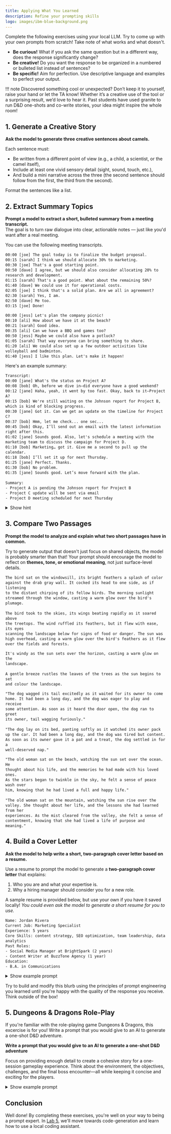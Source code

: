 ```yaml
---
title: Applying What You Learned
description: Refine your prompting skills
logo: images/ibm-blue-background.png
---
```


Complete the following exercises using your local LLM. Try to come up with your own prompts from scratch! Take note of what works and what doesn't.

- **Be curious!** What if you ask the same question but in a different way, does the response significantly change?
- **Be creative!** Do you want the response to be organized in a numbered or bulleted list instead of sentences?
- **Be specific!** Aim for perfection. Use descriptive language and examples to perfect your output.

!!! note
    Discovered something cool or unexpected? Don’t keep it to yourself, raise your hand or let the TA know!
    Whether it’s a creative use of the tool or a surprising result, we’d love to hear it.
    Past students have used granite to run D&D one-shots and co-write stories, your idea might inspire the whole room!

## 1. Generate a Creative Story

**Ask the model to generate three creative sentences about camels.**

Each sentence must:

- Be written from a different point of view (e.g., a child, a scientist, or the camel itself),
- Include at least one vivid sensory detail (sight, sound, touch, etc.),
- And build a mini narrative across the three (the second sentence should follow from the first, the third from the second).

Format the sentences like a list.

## 2. Extract Summary Topics

**Prompt a model to extract a short, bulleted summary from a meeting transcript.**  
The goal is to turn raw dialogue into clear, actionable notes — just like you'd want after a real meeting. 

You can use the following meeting transcripts.

```
00:00 [joe] The goal today is to finalize the budget proposal.
00:15 [sarah] I think we should allocate 30% to marketing.
00:30 [joe] That's a good starting point.
00:50 [dave] I agree, but we should also consider allocating 20% to research and development.
01:15 [sarah] That's a good point. What about the remaining 50%?
01:40 [dave] We could use it for operational costs.
02:05 [joe] I think that's a solid plan. Are we all in agreement?
02:30 [sarah] Yes, I am.
02:50 [dave] Me too.
03:15 [joe] Done!
```

```
00:00 [jess] Let's plan the company picnic!
00:10 [ali] How about we have it at the beach?
00:21 [sarah] Good idea.
00:35 [ali] Can we have a BBQ and games too?
00:50 [jess] Maybe we could also have a potluck?
01:05 [sarah] That way everyone can bring something to share.
01:20 [ali] We could also set up a few outdoor activities like volleyball and badminton.
01:40 [jess] I like this plan. Let's make it happen!
```

Here's an example summary:

```
Transcript:
00:00 [jane] What's the status on Project A?
00:08 [bob] Oh, before we dive in—did everyone have a good weekend?
00:12 [jane] Haha, yeah, it went by too fast. Okay, back to it—Project A?
00:15 [bob] We're still waiting on the Johnson report for Project B, which is kind of blocking progress.
00:30 [jane] Got it. Can we get an update on the timeline for Project C?
00:37 [bob] Hmm, let me check... one sec...
00:45 [bob] Okay, I’ll send out an email with the latest information right after this.
01:02 [jane] Sounds good. Also, let's schedule a meeting with the marketing team to discuss the campaign for Project D.
01:10 [bob] Marketing… got it. Give me a second to pull up the calendar.
01:18 [bob] I’ll set it up for next Thursday.
01:25 [jane] Perfect. Thanks.
01:30 [bob] No problem.
01:35 [jane] Sounds good. Let’s move forward with the plan.

Summary:
- Project A is pending the Johnson report for Project B
- Project C update will be sent via email
- Project D meeting scheduled for next Thursday
```

<details>
<summary> Show hint </summary>
Try prompting like this:

"Summarize the following meeting transcript as a short bulleted list of key decisions and discussion points."

Then paste in the transcript and see what the model gives you. Ask yourself:

- Are the bullets focused and concise?
- Did the model include only important information?
- Did it ignore filler or small talk?
</details>

## 3. Compare Two Passages

**Prompt the model to analyze and explain what two short passages have in common.**

Try to generate output that doesn't just focus on shared objects, the model is probably smarter than that! Your prompt should encourage the model to reflect on **themes, tone, or emotional meaning**, not just surface-level details.

```
The bird sat on the windowsill, its bright feathers a splash of color
against the drab gray wall. It cocked its head to one side, as if listening
to the distant chirping of its fellow birds. The morning sunlight
streamed through the window, casting a warm glow over the bird's
plumage.

The bird took to the skies, its wings beating rapidly as it soared above
the treetops. The wind ruffled its feathers, but it flew with ease, its eyes
scanning the landscape below for signs of food or danger. The sun was
high overhead, casting a warm glow over the bird's feathers as it flew
over the fields and forests.
```

```
It's windy as the sun sets over the horizon, casting a warm glow on the 
landscape.

A gentle breeze rustles the leaves of the trees as the sun begins to set 
and colour the landscape.
```

```
"The dog wagged its tail excitedly as it waited for its owner to come
home. It had been a long day, and the dog was eager to play and receive
some attention. As soon as it heard the door open, the dog ran to greet
its owner, tail wagging furiously."

"The dog lay on its bed, panting softly as it watched its owner pack
up the car. It had been a long day, and the dog was tired but content.
As soon as its owner gave it a pat and a treat, the dog settled in for a
well-deserved nap."
```

```
"The old woman sat on the beach, watching the sun set over the ocean. He
thought about his life, and the memories he had made with his loved ones.
As the stars began to twinkle in the sky, he felt a sense of peace wash over
him, knowing that he had lived a full and happy life."

"The old woman sat on the mountain, watching the sun rise over the
valley. She thought about her life, and the lessons she had learned from her
experiences. As the mist cleared from the valley, she felt a sense of
contentment, knowing that she had lived a life of purpose and meaning."
```

## 4. Build a Cover Letter

**Ask the model to help write a short, two-paragraph cover letter based on a resume.**

Use a resume to prompt the model to generate a **two-paragraph cover letter** that explains:

1. Who you are and what your expertise is.
2. Why a hiring manager should consider you for a new role.

A sample resume is provided below, but use your own if you have it saved locally! *You could even ask the model to generate a short resume for you to use.*

```
Name: Jordan Rivera
Current Job: Marketing Specialist
Experience: 5 years
Core Skills: content strategy, SEO optimization, team leadership, data analytics
Past Roles:
- Social Media Manager at BrightSpark (2 years)
- Content Writer at BuzzTone Agency (1 year)
Education: 
- B.A. in Communications
```

<details>
<summary> Show example prompt </summary>
```
The following text is my resume for my career up 
until my most recent job. I am [current job] with
[years of experience] considered a highly skilled 
individual in [core skill set]. I want to build a
two paragraph explanation about why someone should
hire me for a role with both my current skill set 
and previous experience.
```

![](../images/anythingllm_resume.png)

The response I received has room for improvement, but gives me something to work with!
</details>

Try to build and modify this blurb using the principles of prompt engineering you learned until you're happy with the quality of the response you receive. Think outside of the box!

## 5. Dungeons & Dragons Role-Play

If you're familiar with the role-playing game Dungeons & Dragons, this excercise is for you! Write a prompt that you would give to an AI to generate a one-shot D&D adventure.

**Write a prompt that you would give to an AI to generate a one-shot D&D adventure**

Focus on providing enough detail to create a cohesive story for a one-session gameplay experience. 
Think about the environment, the objectives, challenges, and the final boss encounter—all while keeping it concise and exciting for the players.

<details>
<summary> Show example prompt </summary>
```
Generate a self-contained dungeon adventure for a party of 4 adventurers,
set in a [specific environment like a forgotten temple or an abandoned mine],
with a clear objective, unique challenges, and a memorable boss encounter,
all designed to be completed in a single session of gameplay
```

The best part of this prompt is that you can take the output and extend or shorten the portions it starts with, and tailor the story to your adventurers' needs!
</details>

## Conclusion

Well done! By completing these exercises, you're well on your way to being a prompt expert. In [Lab 5](https://ibm.github.io/opensource-ai-workshop/lab-5/), we'll move towards code-generation and learn how to use a local coding assistant.
